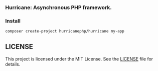 ### Hurricane: Asynchronous PHP framework.

### Install
```bash
composer create-project hurricanephp/hurricane my-app
```

## LICENSE
This project is licensed under the MIT License. See the [LICENSE](./LICENSE) file for details.
